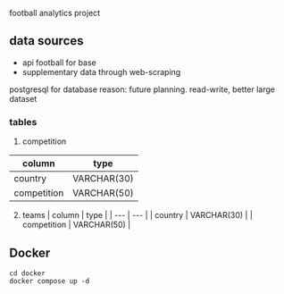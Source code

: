football analytics project 

## data sources

* api football for base
* supplementary data through web-scraping

postgresql for database
reason: future planning. read-write, better large dataset

### tables


1. competition

| column | type |
| --- | --- |
| country | VARCHAR(30) |
| competition | VARCHAR(50) |

2. teams
| column | type |
| --- | --- |
| country | VARCHAR(30) |
| competition | VARCHAR(50) |




## Docker

```
cd docker 
docker compose up -d
```
